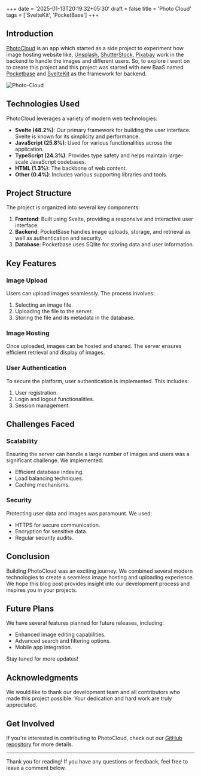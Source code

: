 +++
date = '2025-01-13T20:19:32+05:30'
draft = false
title = 'Photo Cloud'
tags = ['SvelteKit', 'PocketBase']
+++


## Introduction

[PhotoCloud](https://sleepyminer.github.io/ImageServer/) is an app which started as a side project to experiment how image hosting website like, [Unsplash](https://unsplash.com/), [ShutterStock](https://www.shutterstock.com/), [Pixabay](https://pixabay.com/) work in the backend to handle the images and different users. So, to explore i went on to create this project and this project was started with new BaaS named [Pocketbase](https://pocketbase.io/) and [SvelteKit](https://svelte.dev/docs/kit/introduction) as the framework for backend.

![Photo-Cloud](/images/Project/ImageServer.png)

## Technologies Used

PhotoCloud leverages a variety of modern web technologies:

- **Svelte (48.2%)**: Our primary framework for building the user interface. Svelte is known for its simplicity and performance.
- **JavaScript (25.8%)**: Used for various functionalities across the application.
- **TypeScript (24.3%)**: Provides type safety and helps maintain large-scale JavaScript codebases.
- **HTML (1.3%)**: The backbone of web content.
- **Other (0.4%)**: Includes various supporting libraries and tools.

## Project Structure

The project is organized into several key components:

1. **Frontend**: Built using Svelte, providing a responsive and interactive user interface.
2. **Backend**: PocketBase handles image uploads, storage, and retrieval as well as authentication and security.
3. **Database**: Pocketbase uses SQlite for storing data and user information.

## Key Features

### Image Upload

Users can upload images seamlessly. The process involves:

1. Selecting an image file.
2. Uploading the file to the server.
3. Storing the file and its metadata in the database.

### Image Hosting

Once uploaded, images can be hosted and shared. The server ensures efficient retrieval and display of images.

### User Authentication

To secure the platform, user authentication is implemented. This includes:

1. User registration.
2. Login and logout functionalities.
3. Session management.

## Challenges Faced

### Scalability

Ensuring the server can handle a large number of images and users was a significant challenge. We implemented:

- Efficient database indexing.
- Load balancing techniques.
- Caching mechanisms.

### Security

Protecting user data and images was paramount. We used:

- HTTPS for secure communication.
- Encryption for sensitive data.
- Regular security audits.

## Conclusion

Building PhotoCloud was an exciting journey. We combined several modern technologies to create a seamless image hosting and uploading experience. We hope this blog post provides insight into our development process and inspires you in your projects.

## Future Plans

We have several features planned for future releases, including:

- Enhanced image editing capabilities.
- Advanced search and filtering options.
- Mobile app integration.

Stay tuned for more updates!

## Acknowledgments

We would like to thank our development team and all contributors who made this project possible. Your dedication and hard work are truly appreciated.

## Get Involved

If you're interested in contributing to PhotoCloud, check out our [GitHub repository](https://github.com/SleepyMiner/ImageServer) for more details.

---

Thank you for reading! If you have any questions or feedback, feel free to leave a comment below.